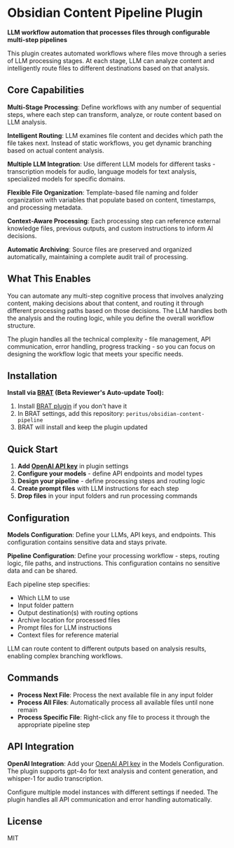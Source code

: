 # Obsidian Content Pipeline Plugin

**LLM workflow automation that processes files through configurable multi-step pipelines**

This plugin creates automated workflows where files move through a series of LLM processing stages. At each stage, LLM can analyze content and intelligently route files to different destinations based on that analysis.

## Core Capabilities

**Multi-Stage Processing**: Define workflows with any number of sequential steps, where each step can transform, analyze, or route content based on LLM analysis.

**Intelligent Routing**: LLM examines file content and decides which path the file takes next. Instead of static workflows, you get dynamic branching based on actual content analysis.

**Multiple LLM Integration**: Use different LLM models for different tasks - transcription models for audio, language models for text analysis, specialized models for specific domains.

**Flexible File Organization**: Template-based file naming and folder organization with variables that populate based on content, timestamps, and processing metadata.

**Context-Aware Processing**: Each processing step can reference external knowledge files, previous outputs, and custom instructions to inform AI decisions.

**Automatic Archiving**: Source files are preserved and organized automatically, maintaining a complete audit trail of processing.

## What This Enables

You can automate any multi-step cognitive process that involves analyzing content, making decisions about that content, and routing it through different processing paths based on those decisions. The LLM handles both the analysis and the routing logic, while you define the overall workflow structure.

The plugin handles all the technical complexity - file management, API communication, error handling, progress tracking - so you can focus on designing the workflow logic that meets your specific needs.

## Installation

**Install via [BRAT](https://github.com/TfTHacker/obsidian42-brat) (Beta Reviewer's Auto-update Tool):**

1. Install [BRAT plugin](https://github.com/TfTHacker/obsidian42-brat) if you don't have it
2. In BRAT settings, add this repository: `peritus/obsidian-content-pipeline`
3. BRAT will install and keep the plugin updated

## Quick Start

1. **Add [OpenAI API key](https://platform.openai.com/api-keys)** in plugin settings
2. **Configure your models** - define API endpoints and model types
3. **Design your pipeline** - define processing steps and routing logic
4. **Create prompt files** with LLM instructions for each step
5. **Drop files** in your input folders and run processing commands

## Configuration

**Models Configuration**: Define your LLMs, API keys, and endpoints. This configuration contains sensitive data and stays private.

**Pipeline Configuration**: Define your processing workflow - steps, routing logic, file paths, and instructions. This configuration contains no sensitive data and can be shared.

Each pipeline step specifies:
- Which LLM to use
- Input folder pattern  
- Output destination(s) with routing options
- Archive location for processed files
- Prompt files for LLM instructions
- Context files for reference material

LLM can route content to different outputs based on analysis results, enabling complex branching workflows.

## Commands

- **Process Next File**: Process the next available file in any input folder
- **Process All Files**: Automatically process all available files until none remain  
- **Process Specific File**: Right-click any file to process it through the appropriate pipeline step

## API Integration

**OpenAI Integration**: Add your [OpenAI API key](https://platform.openai.com/api-keys) in the Models Configuration. The plugin supports gpt-4o for text analysis and content generation, and whisper-1 for audio transcription.

Configure multiple model instances with different settings if needed. The plugin handles all API communication and error handling automatically.

## License

MIT